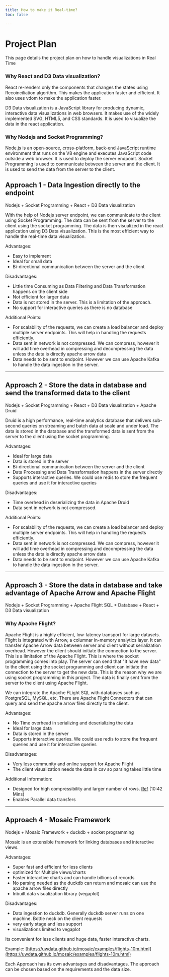 ```yaml
---
title: How to make it Real-time?
toc: false

---
```


# Project Plan

This page details the project plan on how to handle visualizations in Real Time


### Why React and D3 Data visualization?
React re-renders only the components that changes the states using Recoinciliation algorithm. This makes the application faster and efficient. It also uses vdom to make the application faster. 

D3 Data visualization is a JavaScript library for producing dynamic, interactive data visualizations in web browsers. It makes use of the widely implemented SVG, HTML5, and CSS standards. It is used to visualize the data in the react application.


### Why Nodejs and Socket Programming?
Node.js is an open-source, cross-platform, back-end JavaScript runtime environment that runs on the V8 engine and executes JavaScript code outside a web browser. It is used to deploy the server endpoint. Socket Programming is used to communicate between the server and the client. It is used to send the data from the server to the client.



## Approach 1 - Data Ingestion directly to the endpoint
Nodejs + Socket Programming + React + D3 Data visualization

With the help of Nodejs server endpoint, we can communicate to the client using Socket Programming. The data can be sent from the server to the client using the socket programming. The data is then visualized in the react application using D3 Data visualization. This is the most efficient way to handle the real-time data visualization.

Advantages:
- Easy to implement
- Ideal for small data
- Bi-directional communication between the server and the client

Disadvantages:
- Little time Consuming as Data Filtering and Data Transformation happens on the client side
- Not efficient for larger data
- Data is not stored in the server. This is a limitation of the approach.
- No support for interactive queries as there is no database



Additional Points:
- For scalability of the requests, we can create a load balancer and deploy multiple server endpoints. This will help in handling the requests efficiently.
- Data sent in network is not compressed. We can compress, however it will add time overhead in compressing and decompressing the data unless the data is directly apache arrow data
- Data needs to be sent to endpoint. However we can use Apache Kafka to handle the data ingestion in the server.

<hr/>


## Approach 2 - Store the data in database and send the transformed data to the client
Nodejs + Socket Programming + React + D3 Data visualization + Apache Druid

Druid is a high performance, real-time analytics database that delivers sub-second queries on streaming and batch data at scale and under load. The data is stored in the database and the transformed data is sent from the server to the client using the socket programming. 

Advantages:
- Ideal for large data
- Data is stored in the server
- Bi-directional communication between the server and the client
- Data Processing and Data Transformation happens in the server directly
- Supports interactive queries. We could use redis to store the frequent queries and use it for interactive queries

Disadvantages:
- Time overhead in deserializing the data in Apache Druid
- Data sent in network is not compressed. 

Additional Points:
- For scalability of the requests, we can create a load balancer and deploy multiple server endpoints. This will help in handling the requests efficiently.
- Data sent in network is not compressed. We can compress, however it will add time overhead in compressing and decompressing the data unless the data is directly apache arrow data
- Data needs to be sent to endpoint. However we can use Apache Kafka to handle the data ingestion in the server.


<hr/>


## Approach 3 - Store the data in database and take advantage of Apache Arrow and Apache Flight
Nodejs + Socket Programming + Apache Flight SQL + Database + React + D3 Data visualization


### Why Apache Flight?
Apache Flight is a highly efficient, low-latency transport for large datasets. Flight is integrated with Arrow, a columnar in-memory analytics layer. It can transfer Apache Arrow data between server and client without serialization overhead. However the client should initiate the connection to the server. This is a limitation of the Apache Flight. This is where the socket programming comes into play. The server can send that "It have new data" to the client using the socket programming and client can initiate the connection to the server to get the new data. This is the reason why we are using socket programming in this project. The data is finally sent from the server to the client using Apache Flight.

We can integrate the Apache FLight SQL with databases such as PostgreSQL, MySQL, etc. There are Apache Flight Connectors that can query and send the apache arrow files directly to the client.


Advantages:
- No Time overhead in serializing and deserializing the data
- Ideal for large data
- Data is stored in the server
- Supports interactive queries. We could use redis to store the frequent queries and use it for interactive queries


Disadvantages:
- Very less community and online support for Apache Flight
- The client visualization needs the data in csv so parsing takes little time 

Additional Information:
- Designed for high compressibility and larger number of rows. [Ref](https://www.youtube.com/watch?v=OLsXlKb_XRQ) (10:42 Mins)
- Enables Parallel data transfers

<hr/>

## Approach 4 - Mosaic Framework 
Nodejs + Mosaic Framework + duckdb +  socket programming

Mosaic is an extensible framework for linking databases and interactive views.

Advantages:
- Super fast and efficient for less clients
- optimized for Multiple views/charts
- Faster interactive charts and  can handle billions of records
- No parsing needed as the duckdb can return and mosaic can use the apache arrow files directly
- Inbuilt data visualization library (vegaplot)

Disadvantages:
- Data ingestion to duckdb. Generally duckdb server runs on one machine. Bottle neck on the client requests
- very early stage and less support
- visualizations limited to vegaplot

Its convenient for less clients and huge data, faster interactive charts.

Example: [https://uwdata.github.io/mosaic/examples/flights-10m.html](https://uwdata.github.io/mosaic/examples/flights-10m.html)



Each Approach has its own advantages and disadvantages. The approach can be chosen based on the requirements and the data size.
